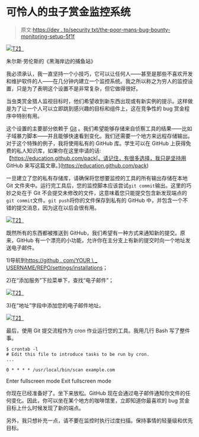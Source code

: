 # 可怜人的虫子赏金监控系统

> 原文:[https://dev . to/security txt/the-poor-mans-bug-bounty-monitoring-setup-5f1f](https://dev.to/securitytxt/the-poor-mans-bug-bounty-monitoring-setup-5f1f)

[![](../Images/c82bffa22904349e48945603d4076f51.png)T2】](https://res.cloudinary.com/practicaldev/image/fetch/s--0wUVHmPD--/c_limit%2Cf_auto%2Cfl_progressive%2Cq_auto%2Cw_880/https://www.oldbookillustrations.com/wp-content/uploads/2017/07/fishing-station.png)

朱尔斯·劳伦斯的《黑海岸边的捕鱼站》

我必须承认，我一直坚持一个小技巧，它可以让任何人——甚至是那些不喜欢开发和维护软件的人——在几分钟内建立一个监控系统。我之所以称之为穷人的监控设置，只是为了表明这个设置不是非常复杂，但它做得很好。

当虫类赏金猎人监视目标时，他们希望收到新东西出现或有新实例的提示。这样做是为了让一个人可以立即跳到感兴趣的目标和组件上，这在竞争性的 bug 赏金程序中特别有用。

这个设置的主要部分依赖于 [Git](https://git-scm.com/) 。我们希望能够存储来自侦察工具的结果——比如子域暴力脚本——并且能够快速看到变化。我们还需要一个地方来远程存储输出。对于这个特殊的例子，我将使用私有的 GitHub 库。学生可以在 GitHub 上获得免费的私人知识库，如果你在这里申请的话:【https://education.github.com/pack[。请记住，有很多选择，我只是坚持用 GitHub 来写这篇文章。](https://education.github.com/pack)

一旦建立了您的私有存储库，请确保将您想要监控的工具的所有输出存储在本地 Git 文件夹中。运行完工具后，您的监控脚本应该尝试`git commit`输出。这里的巧妙之处在于 Git 不会提交未修改的文件，这意味着您只能提交包含新发现端点的`git commit`文件。`git push`将你的文件保存到私有的 GitHub 中，并包含一个不错的提交消息，因为这在以后会很有用。

[![](../Images/3d2b50eab6d2a3407e2452e89935f214.png)T2】](https://res.cloudinary.com/practicaldev/image/fetch/s--LiSk_EeK--/c_limit%2Cf_auto%2Cfl_progressive%2Cq_auto%2Cw_880/https://user-images.githubusercontent.com/18099289/42733457-f67a872c-8831-11e8-9dce-fd3f1295f324.png)

既然所有的东西都被推送到 GitHub，我们希望有一种方式来通知新的提交。原来，GitHub 有一个漂亮的小功能，允许你在主分支上有新的提交时向一个地址发送电子邮件。

1)导航到[https://github . com/YOUR \ _ USERNAME/REPO/settings/installations](https://github.com/YOUR%5C_USERNAME/REPO/settings/installations)；

2)在“添加服务”下拉菜单下，查找“电子邮件”；

[![](../Images/f1aee6438fe16742f2740167901542b2.png)T2】](https://res.cloudinary.com/practicaldev/image/fetch/s--rkwicj4g--/c_limit%2Cf_auto%2Cfl_progressive%2Cq_auto%2Cw_880/https://user-images.githubusercontent.com/18099289/42733459-f6af8daa-8831-11e8-9462-846496e0f804.png)

3)在“地址”字段中添加您的电子邮件地址。

[![](../Images/a308f73ca02e80f865a0fb84499141e5.png)T2】](https://res.cloudinary.com/practicaldev/image/fetch/s--7fIC5ovM--/c_limit%2Cf_auto%2Cfl_progressive%2Cq_auto%2Cw_880/https://user-images.githubusercontent.com/18099289/42733471-1daf4896-8832-11e8-9aa0-173bb798012a.png)

最后，使用 Git 提交流程作为 cron 作业运行您的工具。我用几行 Bash 写了整件事。

```
$ crontab -l
# Edit this file to introduce tasks to be run by cron.
...

0 * * * * /usr/local/bin/scan example.com 
```

Enter fullscreen mode Exit fullscreen mode

你现在已经准备好了。坐下来放松。GitHub 现在会通过电子邮件通知你文件的任何变化。因此，你可以坐在某个地方的咖啡馆里，立即知道你最喜欢的 bug 赏金目标上什么时候发现了新的端点。

另外，我只想补充一点，请不要在监控时执行过度扫描。保持事情的轻量级和优先目标。